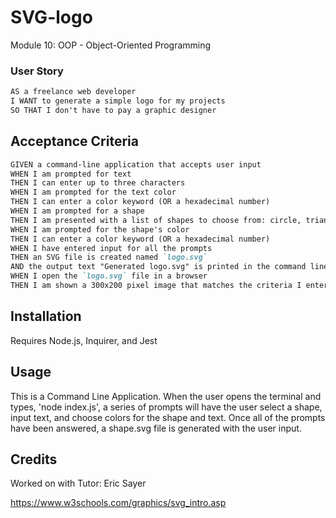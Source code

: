# SVG-logo
Module 10: OOP - Object-Oriented Programming

### User Story

```md
AS a freelance web developer
I WANT to generate a simple logo for my projects
SO THAT I don't have to pay a graphic designer
```

## Acceptance Criteria

```md
GIVEN a command-line application that accepts user input
WHEN I am prompted for text
THEN I can enter up to three characters
WHEN I am prompted for the text color
THEN I can enter a color keyword (OR a hexadecimal number)
WHEN I am prompted for a shape
THEN I am presented with a list of shapes to choose from: circle, triangle, and square
WHEN I am prompted for the shape's color
THEN I can enter a color keyword (OR a hexadecimal number)
WHEN I have entered input for all the prompts
THEN an SVG file is created named `logo.svg`
AND the output text "Generated logo.svg" is printed in the command line
WHEN I open the `logo.svg` file in a browser
THEN I am shown a 300x200 pixel image that matches the criteria I entered
```

<!-- App description, link to video, setup and usage  -->
## Installation
Requires Node.js, Inquirer, and Jest

## Usage
This is a Command Line Application. When the user opens the terminal and types, 'node index.js', a series of prompts will have the user select a shape, input text, and choose colors for the shape and text. Once all of the prompts have been answered, a shape.svg file is generated with the user input.



## Credits
Worked on with Tutor: Eric Sayer

https://www.w3schools.com/graphics/svg_intro.asp

